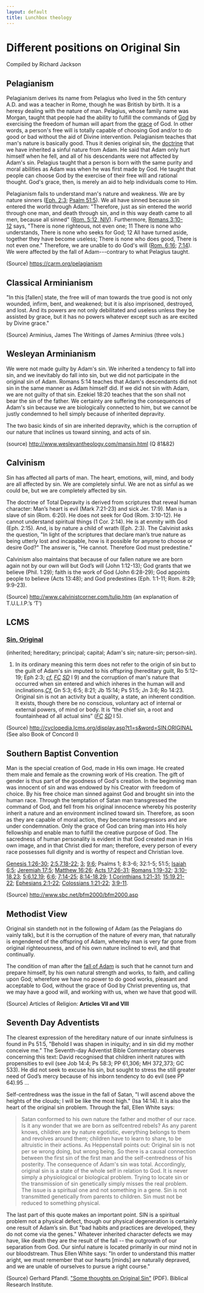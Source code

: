 ```yaml
---
layout: default
title: Lunchbox theology
---
```


Different positions on Original Sin
===================================

Compiled by Richard Jackson

Pelagianism
-----------

Pelagianism derives its name from Pelagius who lived in the 5th century
A.D. and was a teacher in Rome, though he was British by birth. It is a
heresy dealing with the nature of man. Pelagius, whose family name was
Morgan, taught that people had the ability to fulfill the commands
of [God](https://carm.org/dictionary-god) by exercising the freedom of
human will apart from the [grace](https://carm.org/dictionary-grace) of
God. In other words, a person's free will is totally capable of choosing
God and/or to do good or bad without the aid of Divine intervention.
Pelagianism teaches that man's nature is basically good. Thus it denies
original sin,
the [doctrine](https://carm.org/dictionary-doctrine) that
we have inherited a sinful nature from Adam. He said that Adam only hurt
himself when he fell, and all of his descendants were not affected by
Adam's sin. Pelagius taught that a person is born with the same purity
and moral abilities as Adam was when he was first made by God. He taught
that people can choose God by the exercise of their free will and
rational thought. God's grace, then, is merely an aid to help
individuals come to Him.

Pelagianism fails to understand man's nature and weakness. We are by
nature sinners ([Eph.
2:3](http://biblia.com/bible/nasb95/Eph.%202.3); [Psalm
51:5](http://biblia.com/bible/nasb95/Ps%2051.5)). We all have sinned
because sin entered the world through Adam: "Therefore, just as sin
entered the world through one man, and death through sin, and in this
way death came to all men, because all sinned" ([Rom. 5:12,
NIV](http://biblia.com/bible/niv/Rom.%205.12)). Furthermore, [Romans
3:10-12](http://biblia.com/bible/nasb95/Rom%203.10-12) says, "There is
none righteous, not even one; 11 There is none who understands, There is
none who seeks for God; 12 All have turned aside, together they have
become useless; There is none who does good, There is not even one."
Therefore, we are unable to do God's will ([Rom.
6:16](http://biblia.com/bible/nasb95/Rom.%206.16); [7:14](http://biblia.com/bible/nasb95/Rom%207.14)).
We were affected by the fall of Adam---contrary to what Pelagius taught.

(Source) <https://carm.org/pelagianism>

Classical Arminianism
---------------------

"In this \[fallen\] state, the free will of man towards the true good is
not only wounded, infirm, bent, and weakened; but it is also imprisoned,
destroyed, and lost. And its powers are not only debilitated and useless
unless they be assisted by grace, but it has no powers whatever except
such as are excited by Divine grace."

(Source) Arminius, James The Writings of James Arminius (three vols.)

Wesleyan Arminianism
--------------------

We were not made guilty by Adam's sin. We inherited a tendency to fall
into sin, and we inevitably do fall into sin, but we did not participate
in the original sin of Adam. Romans 5:14 teaches that Adam's descendants
did not sin in the same manner as Adam himself did. If we did not sin
with Adam, we are not guilty of that sin. Ezekiel 18:20 teaches that the
son shall not bear the sin of the father. We certainty are suffering the
consequences of Adam's sin because we are biologically connected to him,
but we cannot be justly condemned to hell simply because of inherited
depravity.

The two basic kinds of sin are inherited depravity, which is the
corruption of our nature that inclines us toward sinning, and acts of
sin.

(source) <http://www.wesleyantheology.com/mansin.html> (Q 81&82)

Calvinism
---------

Sin has affected all parts of man. The heart, emotions, will, mind, and
body are all affected by sin. We are completely sinful. We are not as
sinful as we could be, but we are completely affected by sin.

The doctrine of Total Depravity is derived from scriptures that reveal
human character: Man’s heart is evil (Mark 7:21-23) and sick Jer. 17:9).
Man is a slave of sin (Rom. 6:20). He does not seek for God (Rom.
3:10-12). He cannot understand spiritual things (1 Cor. 2:14). He is at
enmity with God (Eph. 2:15). And, is by nature a child of wrath (Eph.
2:3). The Calvinist asks the question, "In light of the scriptures that
declare man’s true nature as being utterly lost and incapable, how is it
possible for anyone to choose or desire God?" The answer is, "He cannot.
Therefore God must predestine."

Calvinism also maintains that because of our fallen nature we are born
again not by our own will but God’s will (John 1:12-13); God grants that
we believe (Phil. 1:29); faith is the work of God (John 6:28-29); God
appoints people to believe (Acts 13:48); and God predestines (Eph.
1:1-11; Rom. 8:29; 9:9-23).

(Source) <http://www.calvinistcorner.com/tulip.htm> (an explanation of
T.U.L.I.P.’s ‘T’)

LCMS
----

### [Sin, Original](http://cyclopedia.lcms.org/display.asp?t1=S&word=SIN.ORIGINAL)

(inherited; hereditary; principal; capital; Adam's sin; nature-sin;
person-sin).

1. In its ordinary meaning this term does not refer to the origin of sin but to
   the guilt of Adam's sin imputed to his offspring (hereditary guilt, Ro
   5:12–19; Eph
   2:3; [*cf.*](http://cyclopedia.lcms.org/abbrev.asp?abbrev=ABBR.CF) [*FC*](http://cyclopedia.lcms.org/abbrev.asp?abbrev=ABBR.FC) [*SD*](http://cyclopedia.lcms.org/abbrev.asp?abbrev=ABBR.SD) I
   9) and the corruption of man's nature that occurred when sin entered and
   which inheres in the human will and
   inclinations.[*Cf.*](http://cyclopedia.lcms.org/abbrev.asp?abbrev=ABBR.CF) Gn
   5:3; 6:5; 8:21; Jb 15:14; Ps 51:5; Jn 3:6; Ro 14:23. Original sin is not an
   activity but a quality, a state, an inherent condition. It exists, though
   there be no conscious, voluntary act of internal or external powers, of mind
   or body.  It is “the chief sin, a root and fountainhead of all actual sins”
   ([*FC*](http://cyclopedia.lcms.org/abbrev.asp?abbrev=ABBR.FC) [*SD*](http://cyclopedia.lcms.org/abbrev.asp?abbrev=ABBR.SD) I
   5).

(Source) <http://cyclopedia.lcms.org/display.asp?t1=s&word=SIN.ORIGINAL>
(See also Book of Concord I)

Southern Baptist Convention
---------------------------

Man is the special creation of God, made in His own image. He created
them male and female as the crowning work of His creation. The gift of
gender is thus part of the goodness of God's creation. In the beginning
man was innocent of sin and was endowed by his Creator with freedom of
choice. By his free choice man sinned against God and brought sin into
the human race. Through the temptation of Satan man transgressed the
command of God, and fell from his original innocence whereby his
posterity inherit a nature and an environment inclined toward sin.
Therefore, as soon as they are capable of moral action, they become
transgressors and are under condemnation. Only the grace of God can
bring man into His holy fellowship and enable man to fulfill the
creative purpose of God. The sacredness of human personality is evident
in that God created man in His own image, and in that Christ died for
man; therefore, every person of every race possesses full dignity and is
worthy of respect and Christian love.

[Genesis
1:26-30](http://biblia.com/bible/hcsb/Genesis%201.26-30); [2:5](http://biblia.com/bible/hcsb/Genesis%202.5),[7](http://biblia.com/bible/hcsb/Genesis%202.7),[18-22](http://biblia.com/bible/hcsb/Genesis%202.18-22); [3](http://biblia.com/bible/hcsb/Genesis%202.3); [9:6](http://biblia.com/bible/hcsb/Genesis%209.6);
Psalms 1; 8:3-6; 32:1-5; 51:5; [Isaiah
6:5](http://biblia.com/bible/hcsb/Isaiah%206.5); [Jeremiah
17:5](http://biblia.com/bible/hcsb/Jeremiah%2017.5); [Matthew
16:26](http://biblia.com/bible/hcsb/Matthew%2016.26); [Acts
17:26-31](http://biblia.com/bible/hcsb/Acts%2017.26-31); [Romans
1:19-32](http://biblia.com/bible/hcsb/Romans%201.19-32); [3:10-18](http://biblia.com/bible/hcsb/Romans%203.10-18),[23](http://biblia.com/bible/hcsb/Romans%203.23); [5:6](http://biblia.com/bible/hcsb/Romans%205.6),[12](http://biblia.com/bible/hcsb/Romans%205.12),[19](http://biblia.com/bible/hcsb/Romans%205.19); [6:6](http://biblia.com/bible/hcsb/Romans%206.6); [7:14-25](http://biblia.com/bible/hcsb/Romans%207.14-25); [8:14-18](http://biblia.com/bible/hcsb/Romans%208.14-18),[29](http://biblia.com/bible/hcsb/Romans%208.29); [1
Corinthians
1:21-31](http://biblia.com/bible/hcsb/1%20Corinthians%201.21-31); [15:19](http://biblia.com/bible/hcsb/1%20Corinthians%2015.19),[21-22](http://biblia.com/bible/hcsb/1%20Corinthians%2015.21-22); [Ephesians
2:1-22](http://biblia.com/bible/hcsb/Ephesians%202.1-22); [Colossians
1:21-22](http://biblia.com/bible/hcsb/Colossians%201.21-22); [3:9-11](http://biblia.com/bible/hcsb/Colossians%203.9-11).

(Source) <http://www.sbc.net/bfm2000/bfm2000.asp>

Methodist View
--------------

Original sin standeth not in the following of Adam (as the Pelagians do
vainly talk), but it is the corruption of the nature of every man, that
naturally is engendered of the offspring of Adam, whereby man is very
far gone from original righteousness, and of his own nature inclined to
evil, and that continually.

The condition of man after the [fall of
Adam](https://en.wikipedia.org/wiki/Fall_of_Man) is such that he cannot
turn and prepare himself, by his own natural strength and works, to
faith, and calling upon God; wherefore we have no power to do good
works, pleasant and acceptable to God, without the grace of God by
Christ preventing us, that we may have a good will, and working with us,
when we have that good will.

(Source) Articles of Religion: **Articles VII and VIII**

Seventh Day Adventists
----------------------

The clearest expression of the hereditary nature of our innate
sinfulness is found in Ps 51:5, "Behold I was shapen in iniquity; and in
sin did my mother conceive me." The Seventh-day Adventist Bible
Commentary observes concerning this text: David recognised that children
inherit natures with propensities to evil (see Job 14:4; Ps 58:3; PP
61,306; MH 372,373; GC 533). He did not seek to excuse his sin, but
sought to stress the still greater need of God’s mercy because of his
inborn tendency to do evil (see PP 64).95 …

Self-centredness was the issue in the fall of Satan, "I will ascend
above the heights of the clouds; I will be like the most high." (Isa
14:14). It is also the heart of the original sin problem. Through the
fall, Ellen White says:

> Satan conformed to his own nature the father and
> mother of our race. Is it any wonder that we are born as selfcentred
> rebels? As any parent knows, children are by nature egotistic,
> everything belongs to them and revolves around them; children have to
> learn to share, to be altruistic in their actions. As Heppenstall points
> out: Original sin is not per se wrong doing, but wrong being. So there
> is a causal connection between the first sin of the first man and the
> self-centredness of his posterity. The consequence of Adam's sin was
> total. Accordingly, original sin is a state of the whole self in
> relation to God. It is never simply a physiological or biological
> problem. Trying to locate sin or the transmission of sin genetically
> simply misses the real problem. The issue is a spiritual one and not
> something in a gene. Sin is not transmitted genetically from parents to
> children. Sin must not be reduced to something physical.

The last part of this quote makes an important point. SIN is a spiritual
problem not a physical defect, though our physical degeneration is
certainly one result of Adam’s sin. But "bad habits and practices are
developed, they do not come via the genes." Whatever inherited
character defects we may have, like death they are the result of the
fall -- the outgrowth of our separation from God. Our sinful nature is
located primarily in our mind not in our bloodstream. Thus Ellen White
says: "In order to understand this matter aright, we must remember that
our hearts \[minds\] are naturally depraved, and we are unable of
ourselves to pursue a right course."

(Source) Gerhard Pfandl. ["Some thoughts on Original
Sin"](https://adventistbiblicalresearch.org/sites/default/files/pdf/sinoriginal-web.pdf) (PDF).
Biblical Research Institute.
